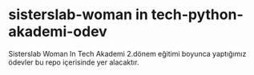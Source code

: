 # sisterslab-woman in tech-python-akademi-odev
Sisterslab Woman In Tech Akademi 2.dönem eğitimi boyunca yaptığımız ödevler bu repo içerisinde yer alacaktır.
